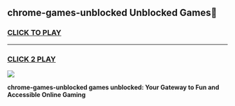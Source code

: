 
## chrome-games-unblocked Unblocked Games👋
<h3>
<a href="https://news.freeplayer.one?title=chrome-games-unblocked&ref=16F">CLICK TO PLAY</a></h3>
<hr>

<h3>
<a href="https://news.freeplayer.one?title=chrome-games-unblocked&ref=16F">CLICK 2 PLAY</a>
  
</h3>

<a href="https://news.freeplayer.one?title=chrome-games-unblocked&ref=16F/"><img src="https://clearcache.store/games.png"></a>


**chrome-games-unblocked games unblocked: Your Gateway to Fun and Accessible Online Gaming**
